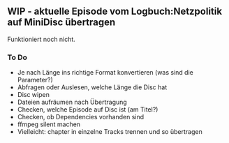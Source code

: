 ## WIP - aktuelle Episode vom Logbuch:Netzpolitik auf MiniDisc übertragen
Funktioniert noch nicht.

### To Do
- Je nach Länge ins richtige Format konvertieren (was sind die Parameter?)
- Abfragen oder Auslesen, welche Länge die Disc hat
- Disc wipen
- Dateien aufräumen nach Übertragung
- Checken, welche Episode auf Disc ist (am Titel?)
- Checken, ob Dependencies vorhanden sind
- ffmpeg silent machen
- Vielleicht: chapter in einzelne Tracks trennen und so übertragen
